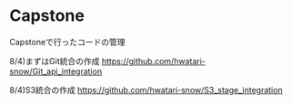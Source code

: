 # Capstone
Capstoneで行ったコードの管理

8/4)まずはGit統合の作成
https://github.com/hwatari-snow/Git_api_integration

8/4)S3統合の作成
https://github.com/hwatari-snow/S3_stage_integration
